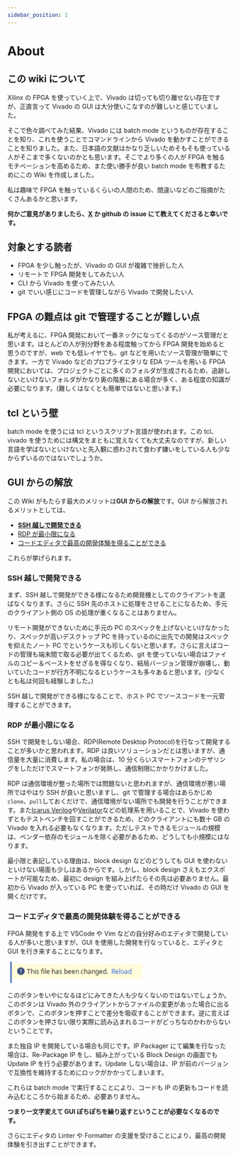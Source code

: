 ```yaml
---
sidebar_position: 1
---
```


# About

## この wiki について

Xilinx の FPGA を使っていく上で、Vivado は切っても切り離せない存在ですが、正直言って Vivado の GUI は大分使いこなすのが難しいと感じていました。

そこで色々調べてみた結果、Vivado には batch mode というものが存在することを知り、これを使うことでコマンドラインから Vivado を動かすことができることを知りました。また、日本語の文献はかなり乏しいためそもそも使っている人がそこまで多くないのかとも思います。そこでより多くの人が FPGA を触るモチベーションを高めるため、また使い勝手が良い batch mode を布教するためにこの Wiki を作成しました。

私は趣味で FPGA を触っているくらいの人間のため、間違いなどのご指摘がたくさんあるかと思います。

**何かご意見がありましたら、[X](https://x.com/whatacotton) か github の issue にて教えてくださると幸いです。**

## 対象とする読者

- FPGA を少し触ったが、Vivado の GUI が複雑で挫折した人
- リモートで FPGA 開発をしてみたい人
- CLI から Vivado を使ってみたい人
- git でいい感じにコードを管理しながら Vivado で開発したい人

## FPGA の難点は git で管理することが難しい点

私が考えるに、FPGA 開発において一番ネックになってくるのがソース管理だと思います。ほとんどの人が別分野をある程度触ってから FPGA 開発を始めると思うのですが、web でも低レイヤでも、git などを用いたソース管理が簡単にできます。一方で Vivado などのプロプライエタリな EDA ツールを用いる FPGA 開発においては、プロジェクトごとに多くのフォルダが生成されるため、追跡しないといけないフォルダがかなり奥の階層にある場合が多く、ある程度の知識が必要になります。(難しくはなくとも簡単ではないと思います。)

## tcl という壁

batch mode を使うには tcl というスクリプト言語が使われます。この tcl、vivado を使うためには構文をまともに覚えなくても大丈夫なのですが、新しい言語を学ばないといけないと先入観に惑わされて食わず嫌いをしている人も少なからずいるのではないでしょうか。

## GUI からの解放

この Wiki がもたらす最大のメリットは**GUI からの解放**です。GUI から解放されるメリットとしては、

- **[SSH 越しで開発できる](#ssh越しで開発できる)**
- [RDP が最小限になる](#rdpが最小限になる)
- [コードエディタで最高の開発体験を得ることができる](#コードエディタで最高の開発体験を得ることができる)

これらが挙げられます。

### SSH 越しで開発できる

まず、SSH 越しで開発ができる様になるため開発機としてのクライアントを選ばなくなります。さらに SSH 先のホストに処理をさせることになるため、手元のクライアント側の OS の処理が重くなることはありません。

リモート開発ができないために手元の PC のスペックを上げないといけなかったり、スペックが高いデスクトップ PC を持っているのに出先での開発はスペックを抑えたノート PC でというケースも珍しくないと思います。さらに言えばコードの管理も端末間で取る必要が出てくるため、git を使っていない場合はファイルのコピー＆ペーストをせざるを得なくなり、結局バージョン管理が崩壊し、動いていたコードが行方不明になるというケースも多々あると思います。(少なくとも私は何回も経験しました。)

SSH 越しで開発ができる様になることで、ホスト PC でソースコードを一元管理することができます。

### RDP が最小限になる

SSH で開発をしない場合、RDP(Remote Desktop Protocol)を行なって開発することが多いかと思われます。RDP は良いソリューションだとは思いますが、通信量を大量に消費します。私の場合は、10 分くらいスマートフォンのテザリングをしただけでスマートフォンが発熱し、通信制限にかかりかけました。

RDP は通信環境が整った場所では問題ないと思われますが、通信環境が悪い場所ではやはり SSH が良いと思いますし、git で管理する場合はあらかじめ`clone`、`pull`しておくだけで、通信環境がない場所でも開発を行うことができます。また[Icarus Verilog](https://steveicarus.github.io/iverilog/)や[Verilator](https://verilator.org/guide/latest/)などの処理系を用いることで、Vivado を使わずともテストベンチを回すことができるため、どのクライアントにも数十 GB の Vivado を入れる必要もなくなります。ただしテストできるモジュールの規模は、ベンダー依存のモジュールを除く必要があるため、どうしても小規模にはなります。

最小限と表記している理由は、block design などのどうしても GUI を使わないといけない場面も少しはあるからです。しかし、block design さえもエクスポートが可能なため、最初に design を組み上げたらその先は必要ありません。最初から Vivado が入っている PC を使っていれば、その時だけ Vivado の GUI を開くだけです。

### コードエディタで最高の開発体験を得ることができる

FPGA 開発をする上で VSCode や Vim などの自分好みのエディタで開発している人が多いと思いますが、GUI を使用した開発を行なっていると、エディタと GUI を行き来することになります。

![reload](reload.png)

このボタンをいやになるほどにみてきた人も少なくないのではないでしょうか。このボタンは Vivado 外のクライアントからファイルの変更があった場合に出るボタンで、このボタンを押すことで差分を吸収することができます。逆に言えばこのボタンを押さない限り実際に読み込まれるコードがどっちなのかわからないということです。

また独自 IP を開発している場合も同じです。IP Packager にて編集を行なった場合は、Re-Package IP をし、組み上がっている Block Design の画面でも Update IP を行う必要があります。Update しない場合は、IP が前のバージョンで互換性を維持するためにロックがかかってしまいます。

これらは batch mode で実行することにより、コードも IP の更新もコードを読み込むところから始まるため、必要ありません。

**つまり一文字変えて GUI ぽちぽちを繰り返すということが必要なくなるのです。**

さらにエディタの Linter や Formatter の支援を受けることにより、最高の開発体験を引き出すことができます。
